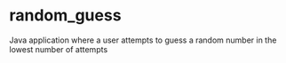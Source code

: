 # random_guess
Java application where a user attempts to guess a random number in the lowest number of attempts
